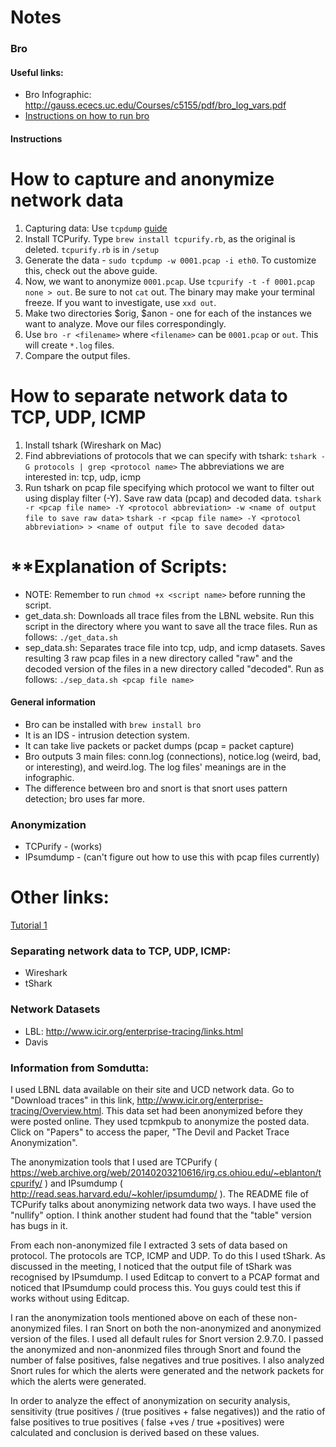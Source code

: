 
# Notes
### Bro
#### Useful links:
* Bro Infographic: http://gauss.ececs.uc.edu/Courses/c5155/pdf/bro_log_vars.pdf
* [Instructions on how to run bro](https://www.bro.org/sphinx/quickstart/#reading-packet-capture-pcap-files)

#### Instructions
# **How to capture and anonymize network data**
1. Capturing data: Use `tcpdump` [guide](http://inst.eecs.berkeley.edu/~ee122/fa06/projects/tcpdump-6up.pdf)
2. Install TCPurify. Type `brew install tcpurify.rb`, as the original is deleted. `tcpurify.rb` is
in `/setup`
3. Generate the data - `sudo tcpdump -w 0001.pcap -i eth0`. To customize this, check out the above guide.
4. Now, we want to anonymize `0001.pcap`. Use `tcpurify -t -f 0001.pcap none > out`. Be sure to not `cat` out. The
binary may make your terminal freeze. If you want to investigate, use `xxd out`.
5. Make two directories $orig, $anon - one for each of the instances we want to analyze. Move our
files correspondingly.
6. Use `bro -r <filename>` where `<filename>` can be `0001.pcap` or `out`. This will create `*.log` files. 
7. Compare the output files.

# **How to separate network data to TCP, UDP, ICMP**
1. Install tshark (Wireshark on Mac)
2. Find abbreviations of protocols that we can specify with tshark:
`tshark -G protocols | grep <protocol name>`
The abbreviations we are interested in: tcp, udp, icmp
3. Run tshark on pcap file specifying which protocol we want to filter out using display filter (-Y). Save raw data (pcap) and decoded data.
`tshark -r <pcap file name> -Y <protocol abbreviation> -w <name of output file to save raw data>`
`tshark -r <pcap file name> -Y <protocol abbreviation> > <name of output file to save decoded data>`

# **Explanation of Scripts:
* NOTE: Remember to run `chmod +x <script name>` before running the script.
* get_data.sh: Downloads all trace files from the LBNL website. Run this script in the directory where you want to save all the trace files. Run as follows: `./get_data.sh`
* sep_data.sh: Separates trace file into tcp, udp, and icmp datasets. Saves resulting 3 raw pcap files in a new directory called "raw" and the decoded version of the files in a new directory called "decoded". Run as follows: `./sep_data.sh <pcap file name>`


#### General information
* Bro can be installed with `brew install bro`
* It is an IDS - intrusion detection system.
* It can take live packets or packet dumps (pcap = packet capture)
* Bro outputs 3 main files: conn.log (connections), notice.log (weird, bad, or interesting), and weird.log. The log files' meanings are in the 
infographic.
* The difference between bro and snort is that snort uses pattern detection; bro uses
far more. 

### Anonymization
* TCPurify - (works)
* IPsumdump - (can't figure out how to use this with pcap files currently)


# Other links:
[Tutorial 1](https://www.inet.tu-berlin.de/fileadmin/fg234_teaching/SS13/IM_SS13/im13_02_appmix_intro.pdf)

### Separating network data to TCP, UDP, ICMP:
* Wireshark
* tShark

### Network Datasets
* LBL: http://www.icir.org/enterprise-tracing/links.html
* Davis

### Information from Somdutta:
I used LBNL data available on their site and UCD network data. Go to "Download traces" in this link, http://www.icir.org/enterprise-tracing/Overview.html. This data set had been anonymized before they were posted online. They used tcpmkpub to anonymize the posted data. Click on "Papers"  to access the paper, "The Devil and Packet Trace Anonymization".

The anonymization tools that I used are TCPurify ( https://web.archive.org/web/20140203210616/irg.cs.ohiou.edu/~eblanton/tcpurify/ ) and IPsumdump ( http://read.seas.harvard.edu/~kohler/ipsumdump/ ). The README file of TCPurify talks about anonymizing network data two ways. I have used the "nullify" option. I think another student had found that the "table" version has bugs in it.

From each non-anonymized file I extracted 3 sets of data based on protocol. The protocols are TCP, ICMP and UDP. To do this I used tShark. As discussed in the meeting, I noticed that the output file of tShark was recognised by IPsumdump. I used Editcap to convert to a PCAP format and noticed that IPsumdump could process this. You guys could test this if works without using Editcap.

I ran the anonymization tools mentioned above on each of these non-anonymized files. I ran Snort on both the non-anonymized and anonymized version of the files. I used all default rules for Snort version 2.9.7.0. I passed the anonymized and non-anonmized files through Snort and found the number of false positives, false negatives and true positives. I also analyzed Snort rules for which the alerts were generated and the network packets for which the alerts were generated.

In order to analyze the effect of anonymization on security analysis, sensitivity (true positives / (true positives + false negatives)) and the ratio of false positives to true positives ( false +ves / true +positives) were calculated and conclusion is derived based on these values.
